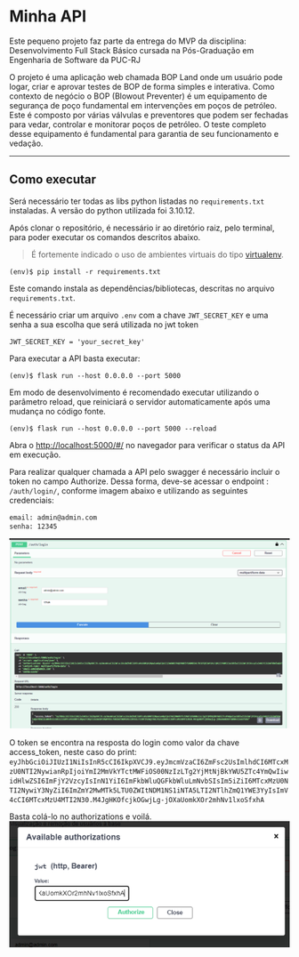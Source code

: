 # Minha API

Este pequeno projeto faz parte da entrega do MVP da disciplina: Desenvolvimento Full Stack Básico cursada na Pós-Graduação em Engenharia de Software da PUC-RJ

O projeto é uma aplicação web chamada BOP Land onde um usuário pode logar, criar e aprovar testes de BOP de forma simples e interativa. Como contexto de negócio o BOP (Blowout Preventer) é um equipamento de segurança de poço fundamental em intervenções em poços de petróleo. Este é composto por várias válvulas e preventores que podem ser fechadas para vedar, controlar e monitorar poços de petróleo. O teste completo desse equipamento é fundamental para garantia de seu funcionamento e vedação.

---
## Como executar 


Será necessário ter todas as libs python listadas no `requirements.txt` instaladas. A versão do python utilizada foi 3.10.12.

Após clonar o repositório, é necessário ir ao diretório raiz, pelo terminal, para poder executar os comandos descritos abaixo.


> É fortemente indicado o uso de ambientes virtuais do tipo [virtualenv](https://virtualenv.pypa.io/en/latest/installation.html).

```
(env)$ pip install -r requirements.txt
```

Este comando instala as dependências/bibliotecas, descritas no arquivo `requirements.txt`.

É necessário criar um arquivo `.env` com a chave `JWT_SECRET_KEY` e uma senha a sua escolha que será utilizada no jwt token
```
JWT_SECRET_KEY = 'your_secret_key'
```

Para executar a API  basta executar:

```
(env)$ flask run --host 0.0.0.0 --port 5000
```

Em modo de desenvolvimento é recomendado executar utilizando o parâmetro reload, que reiniciará o servidor
automaticamente após uma mudança no código fonte. 

```
(env)$ flask run --host 0.0.0.0 --port 5000 --reload
```

Abra o [http://localhost:5000/#/](http://localhost:5000/#/) no navegador para verificar o status da API em execução.

Para realizar qualquer chamada a API pelo swagger é necessário incluir o token no campo Authorize. Dessa forma, deve-se acessar o endpoint : `/auth/login/`, conforme imagem abaixo e utilizando as seguintes credenciais:
```
email: admin@admin.com
senha: 12345
```
![alt text](image-1.png)

O token se encontra na resposta do login como valor da chave access_token, neste caso do print: `eyJhbGciOiJIUzI1NiIsInR5cCI6IkpXVCJ9.eyJmcmVzaCI6ZmFsc2UsImlhdCI6MTcxMzU0NTI2NywianRpIjoiYmI2MmVkYTctMWFiOS00NzIzLTg2YjMtNjBkYWU5ZTc4YmQwIiwidHlwZSI6ImFjY2VzcyIsInN1YiI6ImFkbWluQGFkbWluLmNvbSIsIm5iZiI6MTcxMzU0NTI2NywiY3NyZiI6ImZmY2MwMTk5LTU0ZWItNDM1NS1iNTA5LTI2NTlhZmQ1YWE3YyIsImV4cCI6MTcxMzU4MTI2N30.M4JgHKOfcjkOGwjLg-jOXaUomkXOr2mhNv1lxoSfxhA`

Basta colá-lo no authorizations e voilá.
![alt text](image-2.png)